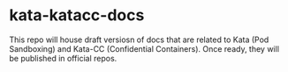 # kata-katacc-docs
This repo will house draft versiosn of docs that are related to Kata (Pod Sandboxing) and Kata-CC (Confidential Containers). Once ready, they will be published in official repos.
